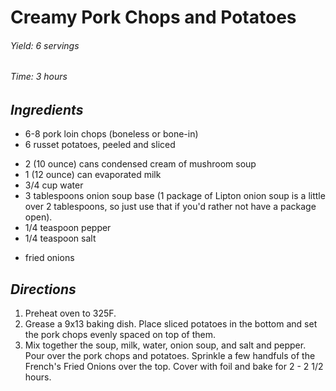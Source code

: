# Creamy Pork Chops and Potatoes

######  Yield: 6 servings
######  Time:  3 hours

##  *Ingredients*
- 6-8 pork loin chops (boneless or bone-in)
- 6 russet potatoes, peeled and sliced
<!--  -->
- 2 (10 ounce) cans condensed cream of mushroom soup
- 1 (12 ounce) can evaporated milk
- 3/4 cup water
- 3 tablespoons onion soup base (1 package of Lipton onion soup is a little over 2 tablespoons, so just use that if you'd rather not have a package open).
- 1/4 teaspoon pepper
- 1/4 teaspoon salt
<!--  -->
- fried onions

##  *Directions*
1. Preheat oven to 325F.
2. Grease a 9x13 baking dish. Place sliced potatoes in the bottom and set the pork chops evenly spaced on top of them.
3. Mix together the soup, milk, water, onion soup, and salt and pepper. Pour over the pork chops and potatoes. Sprinkle a few handfuls of the French's Fried Onions over the top. Cover with foil and bake for 2 - 2 1/2 hours.